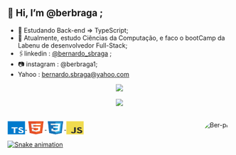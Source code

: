 <!--- 👋 Hi, I’m @berbraga ;

- 👀 I’m interested in learning, sports, I cook a little;

- 🌱 I’m currently learning to programing in java, python, C++, and others;

- 💞️ I’m looking to collaborate on, for now , i looking to collaborate in school projects. I start at my university in february 2020;

- 📫 How to reach me ?


- you can ranch me in : 
- instagram : @berbraga1;
- linkedin : [@bernardo_sbraga](https://www.linkedin.com/in/bernardo-braga-desenvolvedor/) ;
- --->

## 👋 Hi, I’m @berbraga ;
  
 
  - 📘 Estudando Back-end => TypeScript;
  - 📘 Atualmente, estudo Ciências da Computação, e faco o bootCamp da Labenu de desenvolvedor Full-Stack;
  - 🖇️linkedin : [@bernardo_sbraga](https://www.linkedin.com/in/bernardo-braga-desenvolvedor/) ;
  -  📷 instagram : @berbraga1;
  -  Yahoo : bernardo.sbraga@yahoo.com

<div align="center">
  <a 
     href="https://github.com/berbraga"
  >
  <img 
       height="145em" 
       src="https://github-readme-stats.vercel.app/api?username=berbraga&show_icons=true&theme=cobalt&include_all_commits=true&count_private=true"
  />
    
  <img 
       height="145em" 
       src="https://github-readme-stats.vercel.app/api/top-langs/?username=berbraga&layout=compact&langs_count=7&theme=cobalt"
  />
    
</div>

<div style="display: inline_block"><br>
  <img 
        align="center" 
        alt="Ber-ts" 
        height="30" 
        width="40" 
        src="https://raw.githubusercontent.com/devicons/devicon/master/icons/typescript/typescript-original.svg"
  >
  <img 
        align="center" 
        alt="Ber-HTML" 
        height="30" 
        width="40" 
        src="https://raw.githubusercontent.com/devicons/devicon/master/icons/html5/html5-original.svg"
  >
  <img 
        align="center" 
        alt="Ber-CSS" 
        height="30" 
        width="40" 
        src="https://raw.githubusercontent.com/devicons/devicon/master/icons/css3/css3-original.svg"
  >
  <img 
        align="center" 
        alt="Ber-python" 
        height="30" 
        width="40" 
        src="https://raw.githubusercontent.com/devicons/devicon/master/icons/javascript/javascript-original.svg"
  >

 
  <img align="right" alt="Ber-pic" height="150" style="border-radius:50px;" src="https://pbs.twimg.com/media/FUauf0eX0AAGhKt?format=png&name=360x360">

<!--     <!--   se enjoar da imagem ali , tem essa:  -->
<!--   https://pbs.twimg.com/media/FUaufNyXwAECmnh?format=png&name=360x360, -->
<!--   https://pbs.twimg.com/media/FUauf0eX0AAGhKt?format=png&name=360x360 -->
 

</div>
  

  ![Snake animation](https://github.com/berbraga/berbraga/blob/output/github-contribution-grid-snake.svg)

  
  
  
  
